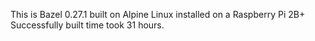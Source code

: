 This is Bazel 0.27.1 built on Alpine Linux installed on a Raspberry Pi 2B+
Successfully built time took 31 hours.